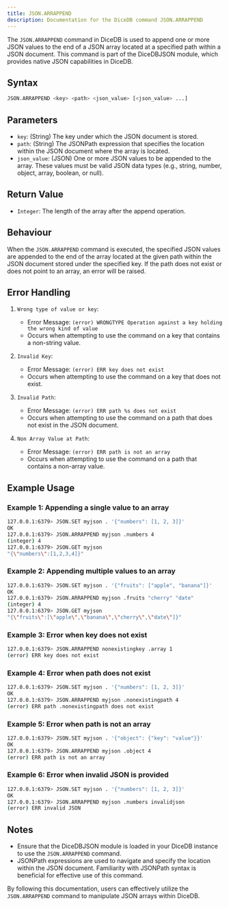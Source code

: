 ```yaml
---
title: JSON.ARRAPPEND
description: Documentation for the DiceDB command JSON.ARRAPPEND
---
```


The `JSON.ARRAPPEND` command in DiceDB is used to append one or more JSON values to the end of a JSON array located at a specified path within a JSON document. This command is part of the DiceDBJSON module, which provides native JSON capabilities in DiceDB.

## Syntax

```bash
JSON.ARRAPPEND <key> <path> <json_value> [<json_value> ...]
```

## Parameters

- `key`: (String) The key under which the JSON document is stored.
- `path`: (String) The JSONPath expression that specifies the location within the JSON document where the array is located.
- `json_value`: (JSON) One or more JSON values to be appended to the array. These values must be valid JSON data types (e.g., string, number, object, array, boolean, or null).

## Return Value

- `Integer`: The length of the array after the append operation.

## Behaviour

When the `JSON.ARRAPPEND` command is executed, the specified JSON values are appended to the end of the array located at the given path within the JSON document stored under the specified key. If the path does not exist or does not point to an array, an error will be raised.

## Error Handling

1. `Wrong type of value or key`:
   - Error Message: `(error) WRONGTYPE Operation against a key holding the wrong kind of value`
   - Occurs when attempting to use the command on a key that contains a non-string value.

2. `Invalid Key`:
   - Error Message: `(error) ERR key does not exist`
   - Occurs when attempting to use the command on a key that does not exist.

3. `Invalid Path`:
   - Error Message: `(error) ERR path %s does not exist`
   - Occurs when attempting to use the command on a path that does not exist in the JSON document.

4. `Non Array Value at Path`:
   - Error Message: `(error) ERR path is not an array`
   - Occurs when attempting to use the command on a path that contains a non-array value.

## Example Usage

### Example 1: Appending a single value to an array

```bash
127.0.0.1:6379> JSON.SET myjson . '{"numbers": [1, 2, 3]}'
OK
127.0.0.1:6379> JSON.ARRAPPEND myjson .numbers 4
(integer) 4
127.0.0.1:6379> JSON.GET myjson
"{\"numbers\":[1,2,3,4]}"
```

### Example 2: Appending multiple values to an array

```bash
127.0.0.1:6379> JSON.SET myjson . '{"fruits": ["apple", "banana"]}'
OK
127.0.0.1:6379> JSON.ARRAPPEND myjson .fruits "cherry" "date"
(integer) 4
127.0.0.1:6379> JSON.GET myjson
"{\"fruits\":[\"apple\",\"banana\",\"cherry\",\"date\"]}"
```

### Example 3: Error when key does not exist

```bash
127.0.0.1:6379> JSON.ARRAPPEND nonexistingkey .array 1
(error) ERR key does not exist
```

### Example 4: Error when path does not exist

```bash
127.0.0.1:6379> JSON.SET myjson . '{"numbers": [1, 2, 3]}'
OK
127.0.0.1:6379> JSON.ARRAPPEND myjson .nonexistingpath 4
(error) ERR path .nonexistingpath does not exist
```

### Example 5: Error when path is not an array

```bash
127.0.0.1:6379> JSON.SET myjson . '{"object": {"key": "value"}}'
OK
127.0.0.1:6379> JSON.ARRAPPEND myjson .object 4
(error) ERR path is not an array
```

### Example 6: Error when invalid JSON is provided

```bash
127.0.0.1:6379> JSON.SET myjson . '{"numbers": [1, 2, 3]}'
OK
127.0.0.1:6379> JSON.ARRAPPEND myjson .numbers invalidjson
(error) ERR invalid JSON
```

## Notes

- Ensure that the DiceDBJSON module is loaded in your DiceDB instance to use the `JSON.ARRAPPEND` command.
- JSONPath expressions are used to navigate and specify the location within the JSON document. Familiarity with JSONPath syntax is beneficial for effective use of this command.

By following this documentation, users can effectively utilize the `JSON.ARRAPPEND` command to manipulate JSON arrays within DiceDB.


